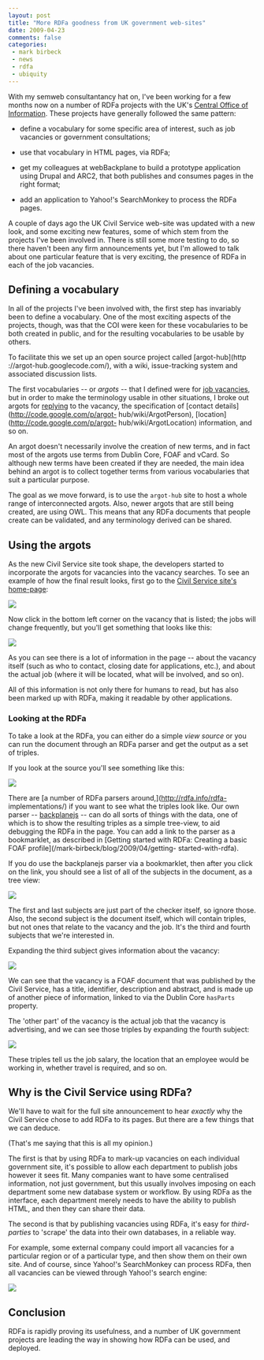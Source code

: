 ```yaml
---
layout: post
title: "More RDFa goodness from UK government web-sites"
date: 2009-04-23
comments: false
categories:
 - mark birbeck
 - news
 - rdfa
 - ubiquity
---
```

  
With my semweb consultantancy hat on, I've been working for a few months now
on a number of RDFa projects with the UK's [Central Office of
Information](http://www.coi.gov.uk/). These projects have generally followed
the same pattern:

<!-- more -->

  

  * define a vocabulary for some specific area of interest, such as job vacancies or government consultations;
  

  * use that vocabulary in HTML pages, via RDFa;
  

  * get my colleagues at webBackplane to build a prototype application using Drupal and ARC2, that both publishes and consumes pages in the right format;
  

  * add an application to Yahoo!'s SearchMonkey to process the RDFa pages.
  
  
  
A couple of days ago the UK Civil Service web-site was updated with a new
look, and some exciting new features, some of which stem from the projects
I've been involved in. There is still some more testing to do, so there
haven't been any firm announcements yet, but I'm allowed to talk about one
particular feature that is very exciting, the presence of RDFa in each of the
job vacancies.

  

## Defining a vocabulary

  
  
In all of the projects I've been involved with, the first step has invariably
been to define a vocabulary. One of the most exciting aspects of the projects,
though, was that the COI were keen for these vocabularies to be both created
in public, and for the resulting vocabularies to be usable by others.

  
To facilitate this we set up an open source project called [argot-hub](http
://argot-hub.googlecode.com/), with a wiki, issue-tracking system and
associated discussion lists.

  
The first vocabularies -- or _argots_ -- that I defined were for [job
vacancies](http://code.google.com/p/argot-hub/wiki/ArgotVacancy), but in order
to make the terminology usable in other situations, I broke out argots for
[replying](http://code.google.com/p/argot-hub/wiki/ArgotReply) to the vacancy,
the specification of [contact details](http://code.google.com/p/argot-
hub/wiki/ArgotPerson), [location](http://code.google.com/p/argot-
hub/wiki/ArgotLocation) information, and so on.

  
An argot doesn't necessarily involve the creation of new terms, and in fact
most of the argots use terms from Dublin Core, FOAF and vCard. So although new
terms have been created if they are needed, the main idea behind an argot is
to collect together terms from various vocabularies that suit a particular
purpose.

  
The goal as we move forward, is to use the `argot-hub` site to host a whole
range of interconnected argots. Also, newer argots that are still being
created, are using OWL. This means that any RDFa documents that people create
can be validated, and any terminology derived can be shared.

  

## Using the argots

  
  
As the new Civil Service site took shape, the developers started to
incorporate the argots for vacancies into the vacancy searches. To see an
example of how the final result looks, first go to the [Civil Service site's
home-page](http://www.civilservice.gov.uk/):

  
![](/files/civil-service-homepage.jpg)

  
Now click in the bottom left corner on the vacancy that is listed; the jobs
will change frequently, but you'll get something that looks like this:

  
![](/files/civil-service-vacancy.jpg)

  
As you can see there is a lot of information in the page -- about the vacancy
itself (such as who to contact, closing date for applications, etc.), and
about the actual job (where it will be located, what will be involved, and so
on).

  
All of this information is not only there for humans to read, but has also
been marked up with RDFa, making it readable by other applications.

  

### Looking at the RDFa

  
  
To take a look at the RDFa, you can either do a simple _view source_ or you
can run the document through an RDFa parser and get the output as a set of
triples.

  
If you look at the source you'll see something like this:

  
![](/files/civil-service-vacancy-source.jpg)

  
There are [a number of RDFa parsers around,](http://rdfa.info/rdfa-
implementations/) if you want to see what the triples look like. Our own
parser -- [backplanejs](http://backplanejs.googlecode.com/) -- can do all
sorts of things with the data, one of which is to show the resulting triples
as a simple tree-view, to aid debugging the RDFa in the page. You can add a
link to the parser as a bookmarklet, as described in [Getting started with
RDFa: Creating a basic FOAF profile](/mark-birbeck/blog/2009/04/getting-
started-with-rdfa).

  
If you do use the backplanejs parser via a bookmarklet, then after you click
on the link, you should see a list of all of the subjects in the document, as
a tree view:

  
![](/files/civil-service-vacancy-checkrdfa.jpg)

  
The first and last subjects are just part of the checker itself, so ignore
those. Also, the second subject is the document itself, which will contain
triples, but not ones that relate to the vacancy and the job. It's the third
and fourth subjects that we're interested in.

  
Expanding the third subject gives information about the vacancy:

  
![](/files/civil-service-vacancy-checkrdfa-vacancy.jpg)

  
We can see that the vacancy is a FOAF document that was published by the Civil
Service, has a title, identifier, description and abstract, and is made up of
another piece of information, linked to via the Dublin Core `hasParts`
property.

  
The 'other part' of the vacancy is the actual job that the vacancy is
advertising, and we can see those triples by expanding the fourth subject:

  
![](/files/civil-service-vacancy-checkrdfa-job.jpg)

  
These triples tell us the job salary, the location that an employee would be
working in, whether travel is required, and so on.

  

## Why is the Civil Service using RDFa?

  
  
We'll have to wait for the full site announcement to hear _exactly_ why the
Civil Service chose to add RDFa to its pages. But there are a few things that
we can deduce.

  
(That's me saying that this is all my opinion.)

  
The first is that by using RDFa to mark-up vacancies on each individual
government site, it's possible to allow each department to publish jobs
however it sees fit. Many companies want to have some centralised information,
not just government, but this usually involves imposing on each department
some new database system or workflow. By using RDFa as the interface, each
department merely needs to have the ability to publish HTML, and then they can
share their data.

  
The second is that by publishing vacancies using RDFa, it's easy for _third-
parties_ to 'scrape' the data into their own databases, in a reliable way.

  
For example, some external company could import all vacancies for a particular
region or of a particular type, and then show them on their own site. And of
course, since Yahoo!'s SearchMonkey can process RDFa, then all vacancies can
be viewed through Yahoo!'s search engine:

  
![](/files/searchmonkey-fco.jpg)

  

## Conclusion

  
  
RDFa is rapidly proving its usefulness, and a number of UK government projects
are leading the way in showing how RDFa can be used, and deployed.

